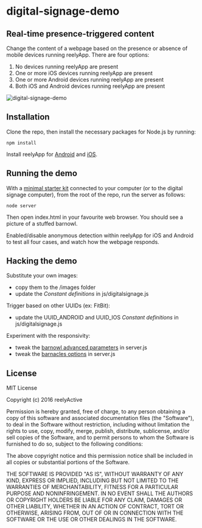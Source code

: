 digital-signage-demo
====================


Real-time presence-triggered content
------------------------------------

Change the content of a webpage based on the presence or absence of mobile devices running reelyApp.  There are four options:

1. No devices running reelyApp are present
2. One or more iOS devices running reelyApp are present
3. One or more Android devices running reelyApp are present
4. Both iOS and Android devices running reelyApp are present

![digital-signage-demo](http://reelyactive.com/images/digital-signage-demo.gif)


Installation
------------

Clone the repo, then install the necessary packages for Node.js by running:

    npm install

Install reelyApp for [Android](https://play.google.com/store/apps/details?id=com.reelyactive.reelyapp) and [iOS](https://itunes.apple.com/us/app/reelyapp-for-ios/id1121042765).


Running the demo
----------------

With a [minimal starter kit](http://shop.reelyactive.com/products/starterkit-min) connected to your computer (or to the digital signage computer), from the root of the repo, run the server as follows:

    node server

Then open index.html in your favourite web browser.  You should see a picture of a stuffed barnowl.

Enabled/disable anonymous detection within reelyApp for iOS and Android to test all four cases, and watch how the webpage responds.


Hacking the demo
----------------

Substitute your own images:
- copy them to the /images folder
- update the _Constant definitions_ in js/digitalsignage.js

Trigger based on other UUIDs (ex: FitBit):
- update the UUID_ANDROID and UUID_IOS _Constant definitions_ in js/digitalsignage.js

Experiment with the responsivity:
- tweak the [barnowl advanced parameters](https://www.npmjs.com/package/barnowl#advanced-parameters) in server.js
- tweak the [barnacles options](https://www.npmjs.com/package/barnacles#options) in server.js


License
-------

MIT License

Copyright (c) 2016 reelyActive

Permission is hereby granted, free of charge, to any person obtaining a copy of this software and associated documentation files (the "Software"), to deal in the Software without restriction, including without limitation the rights to use, copy, modify, merge, publish, distribute, sublicense, and/or sell copies of the Software, and to permit persons to whom the Software is furnished to do so, subject to the following conditions:

The above copyright notice and this permission notice shall be included in all copies or substantial portions of the Software.

THE SOFTWARE IS PROVIDED "AS IS", WITHOUT WARRANTY OF ANY KIND, EXPRESS OR 
IMPLIED, INCLUDING BUT NOT LIMITED TO THE WARRANTIES OF MERCHANTABILITY, 
FITNESS FOR A PARTICULAR PURPOSE AND NONINFRINGEMENT. IN NO EVENT SHALL THE 
AUTHORS OR COPYRIGHT HOLDERS BE LIABLE FOR ANY CLAIM, DAMAGES OR OTHER 
LIABILITY, WHETHER IN AN ACTION OF CONTRACT, TORT OR OTHERWISE, ARISING FROM, 
OUT OF OR IN CONNECTION WITH THE SOFTWARE OR THE USE OR OTHER DEALINGS IN 
THE SOFTWARE.
